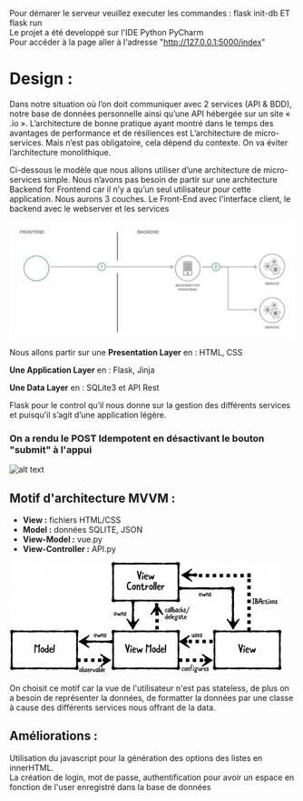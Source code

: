 Pour démarer le serveur veuillez executer les commandes : flask init-db ET flask run  
Le projet a été developpé sur l'IDE Python PyCharm  
Pour accéder à la page aller à l'adresse "http://127.0.0.1:5000/index"

# Design : 

Dans notre situation où l’on doit communiquer avec 2 services (API & BDD), notre base de données personnelle ainsi qu’une API hébergée sur un site « .io ». L’architecture de bonne pratique ayant montré dans le temps des avantages de performance et de résiliences est L’architecture de micro-services. Mais n’est pas obligatoire, cela dépend du contexte. On va éviter l’architecture monolithique. 


Ci-dessous le modèle que nous allons utiliser d’une architecture de micro-services simple. Nous n’avons pas besoin de partir sur une architecture Backend for Frontend car il n’y a qu’un seul utilisateur pour cette application. Nous aurons 3 couches. Le Front-End avec l'interface client, le backend avec le webserver et les services

![alt text](https://github.com/Mrasipila/tp-architecture/blob/IA1-Befa-Airlines/IA1-Befa-Airlines/projet/images/Architecture.png)

Nous allons partir sur une **Presentation Layer** en : HTML, CSS

**Une Application Layer** en :
Flask, Jinja

**Une Data Layer** en :
SQLite3 et API Rest

Flask pour le control qu’il nous donne sur la gestion des différents services et puisqu’il s’agit d’une application légère. 

### On a rendu le POST Idempotent en désactivant le bouton "submit" à l'appui 

![alt text](https://github.com/Mrasipila/tp-architecture/blob/IA1-Befa-Airlines/IA1-Befa-Airlines/projet/images/Schéma.png)

## Motif d'architecture MVVM :
* **View :** fichiers HTML/CSS
* **Model :** données SQLITE, JSON
* **View-Model :** vue.py
* **View-Controller :** API.py 

![alt text](https://github.com/Mrasipila/tp-architecture/blob/IA1-Befa-Airlines/IA1-Befa-Airlines/projet/images/MVVM.png)

On choisit ce motif car la vue de l'utilisateur n'est pas stateless, de plus on a besoin de représenter la données, de formatter la données par une classe à cause des différents services nous offrant de la data. 

## Améliorations : 
Utilisation du javascript pour la génération des options des listes en innerHTML.  
La création de login, mot de passe, authentification pour avoir un espace en fonction de l'user enregistré dans la base de données  

